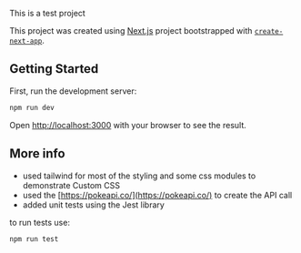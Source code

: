 This is a test project

This project was created using [Next.js](https://nextjs.org/) project bootstrapped with [`create-next-app`](https://github.com/vercel/next.js/tree/canary/packages/create-next-app).

## Getting Started

First, run the development server:

```bash
npm run dev
```

Open [http://localhost:3000](http://localhost:3000) with your browser to see the result.

## More info

- used tailwind for most of the styling and some css modules to demonstrate Custom CSS
- used the [https://pokeapi.co/](https://pokeapi.co/) to create the API call
- added unit tests using the Jest library

to run tests use:

```tests
npm run test
```
